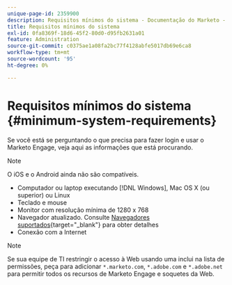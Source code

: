 ```yaml
---
unique-page-id: 2359900
description: Requisitos mínimos do sistema - Documentação do Marketo - Documentação do produto
title: Requisitos mínimos do sistema
exl-id: 0fa8369f-18d6-45f2-80d0-d95fb2631a01
feature: Administration
source-git-commit: c0375ae1a08fa2bc77f4128abfe5017db69e6ca8
workflow-type: tm+mt
source-wordcount: '95'
ht-degree: 0%

---
```


# Requisitos mínimos do sistema {#minimum-system-requirements}

Se você está se perguntando o que precisa para fazer login e usar o Marketo Engage, veja aqui as informações que está procurando.

>[!NOTE]
>
>O iOS e o Android ainda não são compatíveis.

* Computador ou laptop executando [!DNL Windows], Mac OS X (ou superior) ou Linux
* Teclado e mouse
* Monitor com resolução mínima de 1280 x 768
* Navegador atualizado. Consulte [Navegadores suportados](/help/marketo/product-docs/administration/setup-administration/supported-browsers.md){target="_blank"} para obter detalhes
* Conexão com a Internet

>[!NOTE]
>
>Se sua equipe de TI restringir o acesso à Web usando uma inclui na lista de permissões, peça para adicionar `*.marketo.com`, `*.adobe.com` e `*.adobe.net` para permitir todos os recursos de Marketo Engage e soquetes da Web.
